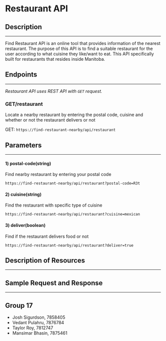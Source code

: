 Restaurant API
=================

## Description
---
Find Restaurant API is an online tool that provides information of the nearest restaurant. The purpose of this API is to find a suitable restaurant for the user according to what cuisine they like/want to eat. This API specifically built for restaurants that resides inside Manitoba. 

## Endpoints
---
_Restaurant API uses REST API with `GET` request._ 

### GET/restaurant 
Locate a nearby restaurant by entering the postal code, cuisine and whether or not the restaurant delivers or not

GET: `https://find-restaurant-nearby/api/restaurant`

## Parameters
---
#### 1) postal-code(string)
Find nearby restaurant by entering your postal code
```
https://find-restaurant-nearby/api/restaurant?postal-code=R3t
```

#### 2) cuisine(string)
Find the restaurant with specific type of cuisine
```
https://find-restaurant-nearby/api/restaurant?cuisine=mexican
```

#### 3) deliver(boolean)

Find if the restaurant delivers food or not

```
https://find-restaurant-nearby/api/restaurant?deliver=true
```


## Description of Resources
---

## Sample Request and Response
---

## Group 17
 - Josh Sigurdson, 7858405
 - Vedant Pulahru, 7876784
 - Taylor Roy, 7812747
 - Mansimar Bhasin, 7875461
